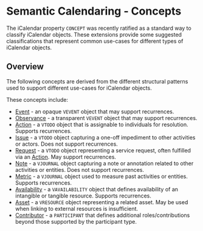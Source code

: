 # Semantic Calendaring - Concepts

The iCalendar property `CONCEPT` was recently ratified as a standard way to classify iCalendar objects. 
These extensions provide some suggested classifications that represent common use-cases for different 
types of iCalendar objects.

## Overview

The following concepts are derived from the different structural patterns used to support different
use-cases for iCalendar objects.

These concepts include:

* [Event](event.md) - an opaque `VEVENT` object that may support recurrences.
* [Observance](observance.md) - a transparent `VEVENT` object that may support recurrences.
* [Action](action.md) - a `VTODO` object that is assignable to individuals for resolution. Supports recurrences.
* [Issue](issue.md) - a `VTODO` object capturing a one-off impediment to other activities or actors. Does not support recurrences.
* [Request](request.md) - a `VTODO` object representing a service request, often fulfilled via an [Action](action.md). May support recurrences.
* [Note](note.md) - a `VJOURNAL` object capturing a note or annotation related to other activities or entities. Does not support recurrences.
* [Metric](metric.md) - a `VJOURNAL` object used to measure past activities or entities. Supports recurrences.
* [Availability](availability.md) - a `VAVAILABILITY` object that defines availability of an intangible or tangible resource. Supports recurrences.
* [Asset](asset.md) - a `VRESOURCE` object representing a related asset. May be used when linking to external resources is insufficient.
* [Contributor](contributor.md) - a `PARTICIPANT` that defines additional roles/contributions beyond those supported by the participant type.
